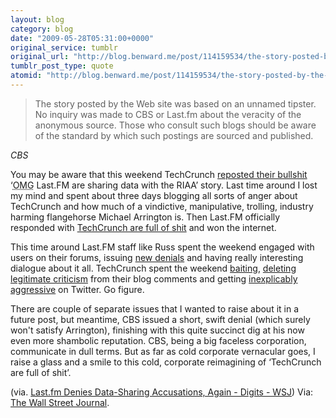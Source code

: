 ```yaml
---
layout: blog
category: blog
date: "2009-05-28T05:31:00+0000"
original_service: tumblr
original_url: "http://blog.benward.me/post/114159534/the-story-posted-by-the-web-site-was-based-on-an"
tumblr_post_type: quote
atomid: "http://blog.benward.me/post/114159534/the-story-posted-by-the-web-site-was-based-on-an"
---
```

> The story posted by the Web site was based on an unnamed tipster. No inquiry was made to CBS or Last.fm about the veracity of the anonymous source. Those who consult such blogs should be aware of the standard by which such postings are sourced and published.

<cite>CBS<cite>

You may be aware that this weekend TechCrunch [reposted their bullshit](http://www.techcrunch.com/2009/05/22/deny-this-lastfm/) ‘<abbr title="Oh My God">OMG</abbr> Last.FM are sharing data with the RIAA’ story. Last time around I lost my mind and spent about three days blogging all sorts of anger about TechCrunch and how much of a vindictive, manipulative, trolling, industry harming flangehorse Michael Arrington is. Then Last.FM officially responded with [TechCrunch are full of shit](http://blog.last.fm/2009/02/23/techcrunch-are-full-of-shit) and won the internet.

This time around Last.FM staff like Russ spent the weekend engaged with users on their forums, issuing [new denials](http://www.last.fm/forum/21717/_/535934/8#f9525592) and having really interesting dialogue about it all. TechCrunch spent the weekend [baiting](http://twitter.com/arrington/status/1888429185), [deleting legitimate criticism](http://twitter.com/alexmuller/status/1903186356) from their blog comments and getting [inexplicably aggressive](http://twitter.com/arrington/status/1897562957) on Twitter. Go figure.

There are couple of separate issues that I wanted to raise about it in a future post, but meantime, CBS issued a short, swift denial (which surely won't satisfy Arrington), finishing with this quite succinct dig at his now even more shambolic reputation. CBS, being a big faceless corporation, communicate in dull terms. But as far as cold corporate vernacular goes, I raise a glass and a smile to this cold, corporate reimagining of ‘TechCrunch are full of shit’.

(via. <a href="http://blogs.wsj.com/digits/2009/05/26/lastfm-denies-data-sharing-accusations-again/">  Last.fm Denies Data-Sharing Accusations, Again - Digits - WSJ</a>)
Via: [The Wall Street Journal](http://blogs.wsj.com/digits/2009/05/26/lastfm-denies-data-sharing-accusations-again/).